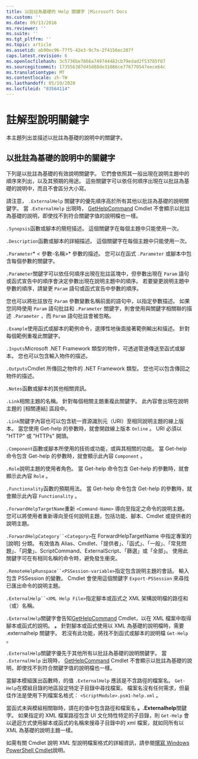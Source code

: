 ```yaml
---
title: 以批註為基礎的 Help 關鍵字 |Microsoft Docs
ms.custom: ''
ms.date: 09/13/2016
ms.reviewer: ''
ms.suite: ''
ms.tgt_pltfrm: ''
ms.topic: article
ms.assetid: ab90ec96-77f5-42e3-9c7e-2f4156ec207f
caps.latest.revision: 6
ms.openlocfilehash: 3c5736be7066a749744482cb79edad2f53705f07
ms.sourcegitcommit: 173556307d45d88de31086ce776770547eece64c
ms.translationtype: MT
ms.contentlocale: zh-TW
ms.lasthandoff: 05/19/2020
ms.locfileid: "83564114"
---
```

# <a name="comment-based-help-keywords"></a>註解型說明關鍵字

本主題列出並描述以批註為基礎的說明中的關鍵字。

## <a name="keywords-in-comment-based-help"></a>以批註為基礎的說明中的關鍵字

下列是以批註為基礎的有效說明關鍵字。 它們會依照其一般出現在說明主題中的順序來列出，以及其預期的用途。 這些關鍵字可以依任何順序出現在以批註為基礎的說明中，而且不會區分大小寫。

請注意， `.ExternalHelp` 關鍵字的優先順序高於所有其他以批註為基礎的說明關鍵字。 當 `.ExternalHelp` 出現時， [GetHelpCommand](/dotnet/api/Microsoft.PowerShell.Commands.gethelpcommand) Cmdlet 不會顯示以批註為基礎的說明，即使找不到符合關鍵字值的說明檔也一樣。

`.Synopsis`函數或腳本的簡短描述。 這個關鍵字在每個主題中只能使用一次。

`.Description`函數或腳本的詳細描述。 這個關鍵字在每個主題中只能使用一次。

`.Parameter`* \< 參數-名稱>* 參數的描述。 您可以在函式 `.Parameter` 或腳本中包含每個參數的關鍵字。

`.Parameter`關鍵字可以依任何順序出現在批註區塊中，但參數出現在 `Param` 語句或函式宣告中的順序會決定參數出現在說明主題中的順序。 若要變更說明主題中參數的順序，請變更 `Param` 語句或函式宣告中參數的順序。

您也可以將批註放在 `Param` 參數變數名稱前面的語句中，以指定參數描述。 如果您同時使用 `Param` 語句批註和 `.Parameter` 關鍵字，則會使用與關鍵字相關聯的描述 `.Parameter` ，而 `Param` 語句批註會被忽略。

`.Example`使用函式或腳本的範例命令，選擇性地後面接著範例輸出和描述。 針對每個範例重複此關鍵字。

`.Inputs`Microsoft .NET Framework 類型的物件，可透過管道傳送至函式或腳本。 您也可以包含輸入物件的描述。

`.Outputs`Cmdlet 所傳回之物件的 .NET Framework 類型。 您也可以包含傳回之物件的描述。

`.Notes`函數或腳本的其他相關資訊。

`.Link`相關主題的名稱。 針對每個相關主題重複此關鍵字。 此內容會出現在說明主題的 [相關連結] 區段中。

`.Link`關鍵字內容也可以包含統一資源識別元（URI）至相同說明主題的線上版本。 當您使用 Get-help 的參數時，就會開啟線上版本 `Online` 。 URI 必須以 "HTTP" 或 "HTTPs" 開頭。

`.Component`函數或腳本所使用的技術或功能，或與其相關的功能。 當 Get-help 命令包含 Get-help 的參數時，就會顯示此內容 `Component` 。

`.Role`說明主題的使用者角色。 當 Get-help 命令包含 Get-help 的參數時，就會顯示此內容 `Role` 。

`.Functionality`函數的預期用法。 當 Get-help 命令包含 Get-help 的參數時，就會顯示此內容 `Functionality` 。

`.ForwardHelpTargetName`重新 `<Command-Name>` 導向至指定之命令的說明主題。 您可以將使用者重新導向至任何說明主題，包括功能、腳本、Cmdlet 或提供者的說明主題。

`.ForwardHelpCategory``<Category>`在 ForwardHelpTargetName 中指定專案的 [說明] 分類。 有效值為 Alias、Cmdlet、「提供者」、「函式」、「一般」、「常見問題」、「詞彙」、ScriptCommand、ExternalScript、「篩選」或「全部」。 使用此關鍵字可在有相同名稱的命令時，避免發生衝突。

`.RemoteHelpRunspace``<PSSession-variable>`指定包含說明主題的會話。 輸入包含 PSSession 的變數。 Cmdlet 會使用這個關鍵字 `Export-PSSession` 來尋找已匯出命令的說明主題。

`.ExternalHelp``<XML Help File>`指定腳本或函式之 XML 架構說明檔的路徑和（或）名稱。

`.ExternalHelp`關鍵字會告知[GetHelpCommand](/dotnet/api/Microsoft.PowerShell.Commands.gethelpcommand) Cmdlet，以在 XML 檔案中取得腳本或函式的說明。 **。** 針對腳本或函式使用以 XML 為基礎的說明檔時，需要 .externalhelp 關鍵字。 若沒有此功能，將找不到函式或腳本的說明檔 `Get-Help` 。

`.ExternalHelp`關鍵字優先于其他所有以批註為基礎的說明關鍵字。 當 `.ExternalHelp` 出現時， [GetHelpCommand](/dotnet/api/Microsoft.PowerShell.Commands.gethelpcommand) Cmdlet 不會顯示以批註為基礎的說明，即使找不到符合關鍵字值的說明檔也一樣。

當腳本模組匯出函數時，的值 `.ExternalHelp` 應該是不含路徑的檔案名。 `Get-Help`在模組目錄的地區設定特定子目錄中尋找檔案。 檔案名沒有任何需求，但最佳作法是使用下列檔案名格式： `<ScriptModule>.psm1-help.xml` 。

當函式未與模組相關聯時，請在的值中包含路徑和檔案名 **。.Externalhelp**關鍵字。 如果指定的 XML 檔案路徑包含 UI 文化特性特定的子目錄，則 `Get-Help` 會以遞迴方式使用腳本或函式的名稱來搜尋子目錄中的 xml 檔案，就如同所有以 XML 為基礎的說明主題一樣。

如需有關 Cmdlet 說明 XML 型說明檔案格式的詳細資訊，請參閱[撰寫 Windows PowerShell Cmdlet](./writing-help-for-windows-powershell-cmdlets.md)說明。
